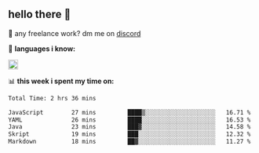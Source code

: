 ## hello there 👋

💼 any freelance work? dm me on [discord](https://discord.com/users/577571414186393661/)

🌸 **languages ​i know:**  

<img height="20" src="https://skillicons.dev/icons?i=js,ts,html,css,php,py,java&perline=50">

📊 **this week i spent my time on:**
<!--START_SECTION:waka-->

```txt
Total Time: 2 hrs 36 mins

JavaScript        27 mins         ████▒░░░░░░░░░░░░░░░░░░░░   16.71 %
YAML              26 mins         ████░░░░░░░░░░░░░░░░░░░░░   16.53 %
Java              23 mins         ███▓░░░░░░░░░░░░░░░░░░░░░   14.58 %
Skript            19 mins         ███░░░░░░░░░░░░░░░░░░░░░░   12.32 %
Markdown          18 mins         ██▓░░░░░░░░░░░░░░░░░░░░░░   11.27 %
```

<!--END_SECTION:waka-->
